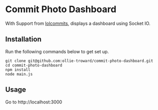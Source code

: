 # Commit Photo Dashboard
With Support from [lolcommits](https://github.com/mroth/lolcommits), displays a dashboard using Socket IO.

## Installation
Run the following commands below to get set up.
```
git clone git@github.com:ollie-troward/commit-photo-dashboard.git
cd commit-photo-dashboard
npm install
node main.js
```

## Usage
Go to http://localhost:3000
